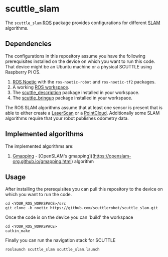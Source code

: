 # scuttle_slam

The `scuttle_slam` [ROS](https://www.ros.org/) package provides configurations for different
[SLAM](https://en.wikipedia.org/wiki/Simultaneous_localization_and_mapping) algorithms.


## Dependencies

The configurations in this repository assume you have the following prerequisites installed on the
device on which you want to run this code. That device might be an Ubuntu machine or a physical
SCUTTLE using Raspberry Pi OS.

1. [ROS Noetic](http://wiki.ros.org/noetic) with the `ros-noetic-robot` and
   `ros-noetic-tf2` packages.
1. A working [ROS workspace](http://wiki.ros.org/catkin/Tutorials/create_a_workspace).
1. The [scuttle_description](https://github.com/scuttlerobot/scuttle_description) package installed
   in your workspace.
1. The [scuttle_bringup](https://github.com/scuttlerobot/scuttle_bringup) package installed in your
   workspace.

The ROS SLAM algorithms assume that at least one sensor is present that is able to either create a
[LaserScan](http://docs.ros.org/en/api/sensor_msgs/html/msg/LaserScan.html) or a
[PointCloud](http://docs.ros.org/en/api/sensor_msgs/html/msg/PointCloud2.html). Additionally some
SLAM algorithms require that your robot publishes odometry data.

## Implemented algorithms

The implemented algorithms are:

1. [Gmapping](http://wiki.ros.org/gmapping) - [OpenSLAM's gmapping])(<https://openslam-org.github.io/gmapping.html>)
   algorithm

## Usage

After installing the prerequisites you can pull this repository to the device on which you want to
run the code.

    cd <YOUR_ROS_WORKSPACE>/src
    git clone -b noetic https://github.com/scuttlerobot/scuttle_slam.git

Once the code is on the device you can 'build' the workspace

    cd <YOUR_ROS_WORKSPACE>
    catkin_make

Finally you can run the navigation stack for SCUTTLE

    roslaunch scuttle_slam scuttle_slam.launch
